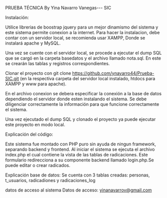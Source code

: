 PRUEBA TÉCNICA
By Yina Navarro Vanegas--- SIC

Instalación:

Utilice librerias de boostrap jquery para un mejor dinamismo del sistema y este sistema permite conexion a la internet. 
Para hacer la instalacion, debe contar con un servidor local, se recomienda usar XAMPP, Donde se instalará apache y MySQL. 

Una vez se cuente con el servidor local, se procede a ejecutar el dump SQL que se cargó en la carpeta basedatos y el archivo llamado nota.sql.
En este se crearán las tablas y registros correspondientes.

Clonar el proyecto con git clone https://github.com/ynavarro44/Prueba-SIC.git (en la respectiva carpeta del servidor local instalado, htdocs para XAMPP y www para apache).

En el archivo conexion se debera especificar la conexión a la base de datos dependiendo el servidor donde esten instalando el sistema. Se debe diligenciar correctamente la información para que funcione correctamente el sistema.

Una vez ejecutado el dump SQL y clonado el proyecto ya puede ejecutar este proyecto en modo local.

Explicación del código:

Este sistema fue montado con PHP puro sin ayuda de ningun framework, separando backend y frontend. Al iniciar el sistema se ejecuta el archivo index.php el cual contiene la vista de las tablas de radicaciones. Este formulario redirecciona a su componente backend llamado login.php.Se puede editar o crear radicados.

Explicación base de datos:
Se cuenta con 3 tablas creadas: personas, t_usuarios, radicadiones y radicaciones_log


datos de acceso al sistema
Datos de acceso: yinanavarrov@gmail.com 


